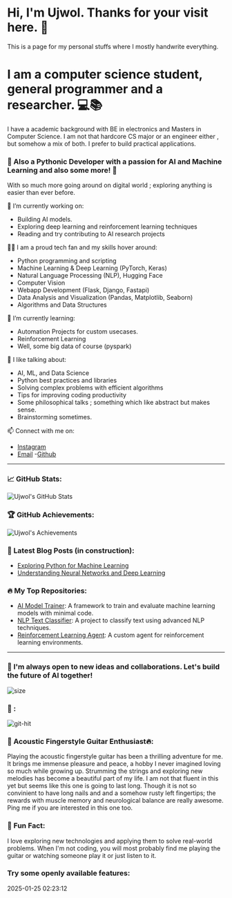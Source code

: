 
# Hi, I'm Ujwol. Thanks for your visit here. 👋


This is a page for my personal stuffs where I mostly handwrite everything. 


# I am a computer science student, general programmer and a researcher. 💻📚
I have a academic background with BE in electronics and Masters in Computer Science. I am not that hardcore CS major or an engineer either , but somehow a mix of both. I prefer to build practical applications.
### 🐍 Also a Pythonic Developer with a passion for AI and Machine Learning and also some more! 🚀

 With so much more going around on digital world ; exploring anything is easier than ever before.


🔭 I’m currently working on:
- Building AI models.
- Exploring deep learning and reinforcement learning techniques
- Reading and try contributing to AI research projects

👨‍💻 I am a proud tech fan and my skills hover around:
- Python programming and scripting
- Machine Learning & Deep Learning (PyTorch, Keras)
- Natural Language Processing (NLP), Hugging Face 
- Computer Vision
- Webapp Development (Flask, Django, Fastapi)
- Data Analysis and Visualization (Pandas, Matplotlib, Seaborn)
- Algorithms and Data Structures


🌱 I’m currently learning:
- Automation Projects for custom usecases.
- Reinforcement Learning
- Well, some big data of course (pyspark)

💬 I like talking about:
- AI, ML, and Data Science
- Python best practices and libraries
- Solving complex problems with efficient algorithms
- Tips for improving coding productivity
- Some philosophical talks ; something which like abstract but makes sense.
- Brainstorming sometimes.

📫 Connect with me on:
- [Instagram](https://www.instagram.com/ujwol_108/)
- [Email](mailto:dujwol9984@gmail.com)
-[Github](https://github.com/udahal2)
---

### 📈 GitHub Stats:

![Ujwol's GitHub Stats](https://github-readme-stats.vercel.app/api?username=udahal2&show_icons=true&count_private=true&hide=prs&theme=radical)

### 🏆 GitHub Achievements:

![Ujwol's Achievements](https://github-profile-trophy.vercel.app/?username=udahal2&theme=dark)

### 🌱 Latest Blog Posts (in construction):
- [Exploring Python for Machine Learning]('')
- [Understanding Neural Networks and Deep Learning]('')

### 🔥 My Top Repositories:
- [AI Model Trainer](https://github.com/udahal2/ai-model-trainer): A framework to train and evaluate machine learning models with minimal code.
- [NLP Text Classifier](https://github.com/udahal2/nlp-text-classifier): A project to classify text using advanced NLP techniques.
- [Reinforcement Learning Agent](https://github.com/udahal2/reinforcement-learning-agent): A custom agent for reinforcement learning environments.

---

### 🚀 I'm always open to new ideas and collaborations. Let's build the future of AI together!
![size](https://img.shields.io/github/repo-size/udahal2/udahal2)

### 🎯 :
![git-hit](http://hits.dwyl.com/udahal2/udahal2.svg)

### 🎸 Acoustic Fingerstyle Guitar Enthusiast🔥:
Playing the acoustic fingerstyle guitar has been a thrilling adventure for me. It brings me immense pleasure and peace, a hobby I never imagined loving so much while growing up. Strumming the strings and exploring new melodies has become a beautiful part of my life. I am not that fluent in this yet but seems like this one is going to last long. Though it is not so convinient to have long nails and and a somehow rusty left fingertips; the rewards with muscle memory and neurological balance are really awesome. Ping me if you are interested in this one too. 

### 🎯 Fun Fact:
I love exploring new technologies and applying them to solve real-world problems. When I'm not coding, you will most probably find me playing the guitar or watching someone play it or just listen to it. 

### Try some openly available features:


2025-01-25 02:23:12


